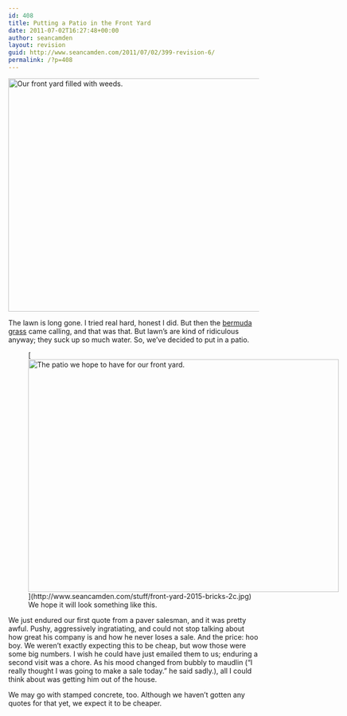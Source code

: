 ```yaml
---
id: 408
title: Putting a Patio in the Front Yard
date: 2011-07-02T16:27:48+00:00
author: seancamden
layout: revision
guid: http://www.seancamden.com/2011/07/02/399-revision-6/
permalink: /?p=408
---
```

<img src="http://www.seancamden.com/wp-content/uploads/2011/07/our-front-yard-with-weeds.jpg" alt="Our front yard filled with weeds." title="our-front-yard-with-weeds" width="625" height="469" class="alignnone size-full wp-image-401" srcset="http://seancamden.cosm/wp-content/uploads/2011/07/our-front-yard-with-weeds.jpg 625w, http://seancamden.cosm/wp-content/uploads/2011/07/our-front-yard-with-weeds-300x225.jpg 300w" sizes="(max-width: 625px) 100vw, 625px" />
  
The lawn is long gone. I tried real hard, honest I did. But then the [bermuda grass](http://www.ppws.vt.edu/scott/weed_id/cynda.htm) came calling, and that was that. But lawn&#8217;s are kind of ridiculous anyway; they suck up so much water. So, we&#8217;ve decided to put in a patio.
  
<figure id="attachment_402" style="width: 624px" class="wp-caption alignnone">[<img src="http://www.seancamden.com/wp-content/uploads/2011/07/front-yard-2015-bricks-2d.jpg" alt="The patio we hope to have for our front yard." title="front-yard-2015-bricks-2d" width="624" height="468" class="size-full wp-image-402" srcset="http://seancamden.cosm/wp-content/uploads/2011/07/front-yard-2015-bricks-2d.jpg 624w, http://seancamden.cosm/wp-content/uploads/2011/07/front-yard-2015-bricks-2d-300x225.jpg 300w" sizes="(max-width: 624px) 100vw, 624px" />](http://www.seancamden.com/stuff/front-yard-2015-bricks-2c.jpg)<figcaption class="wp-caption-text">We hope it will look something like this.</figcaption></figure>
  
We just endured our first quote from a paver salesman, and it was pretty awful. Pushy, aggressively ingratiating, and could not stop talking about how great his company is and how he never loses a sale. And the price: hoo boy. We weren&#8217;t exactly expecting this to be cheap, but wow those were some big numbers. I wish he could have just emailed them to us; enduring a second visit was a chore. As his mood changed from bubbly to maudlin (&#8220;I really thought I was going to make a sale today.&#8221; he said sadly.), all I could think about was getting him out of the house.

We may go with stamped concrete, too. Although we haven&#8217;t gotten any quotes for that yet, we expect it to be cheaper.